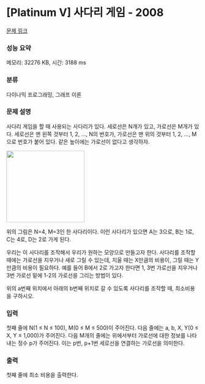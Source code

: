 # [Platinum V] 사다리 게임 - 2008 

[문제 링크](https://www.acmicpc.net/problem/2008) 

### 성능 요약

메모리: 32276 KB, 시간: 3188 ms

### 분류

다이나믹 프로그래밍, 그래프 이론

### 문제 설명

<p>사다리 게임을 할 때 사용되는 사다리가 있다. 세로선은 N개가 있고, 가로선은 M개가 있다. 세로선은 맨 왼쪽 것부터 1, 2, …, N의 번호가, 가로선은 맨 위의 것부터 1, 2, …, M으로 번호가 붙어 있다. 같은 높이에는 가로선이 없다고 생각하자.</p>

<p><img alt="" height="187" src="https://www.acmicpc.net/JudgeOnline/upload/201007/tkekfl.png" width="204"></p>

<p>위의 그림은 N=4, M=3인 한 사다리이다. 이런 사다리가 있으면 A는 3으로, B는 1로, C는 4로, D는 2로 가게 된다.</p>

<p>우리는 이 사다리를 조작해서 우리가 원하는 모양으로 만들고자 한다. 사다리를 조작할 때에는 가로선을 지우거나 새로 그릴 수 있는데, 지울 때는 X만큼의 비용이, 그릴 때는 Y만큼의 비용이 필요하다. 예를 들어 B에서 2로 가고자 한다면 1, 3번 가로선을 지우거나 3번 가로선 밑에 1-2의 가로선을 그리는 방법이 있다.</p>

<p>위의 a번째 위치에서 아래의 b번째 위치로 갈 수 있도록 사다리를 조작할 때, 최소비용을 구하시오.</p>

### 입력 

 <p>첫째 줄에 N(1 ≤ N ≤ 100), M(0 ≤ M ≤ 500)이 주어진다. 다음 줄에는 a, b, X, Y(0 ≤ X, Y ≤ 1,000)가 주어진다. 다음 M개의 줄에는 위에서부터 가로선에 대한 정보를 나타내는 정수 p가 주어진다. 이는 p번, p+1번 세로선을 연결하는 가로선을 의미한다.</p>

### 출력 

 <p>첫째 줄에 최소 비용을 출력한다.</p>

